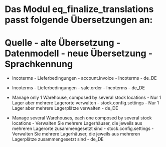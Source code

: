 # Das Modul eq_finalize_translations passt folgende Übersetzungen an:
# Quelle - alte Übersetzung - Datenmodell - neue Übersetzung - Sprachkennung

- Incoterms - Lieferbedingungen - account.invoice - Incoterms - de_DE
- Incoterms - Lieferbedingungen - sale.order - Incoterms - de_DE

- Manage only 1 Warehouse, composed by several stock locations - Nur 1 Lager aber mehrere Lagerorte verwalten - stock.config.settings - Nur 1 Lager aber mehrere Lagerplätze verwalten - de_DE
- Manage several Warehouses, each one composed by several stock locations - Verwalten Sie mehrere Lagerhäuser, die jeweils aus mehreren Lagerorte zusammengesetzt sind - stock.config.settings - Verwalten Sie mehrere Lagerhäuser, die jeweils aus mehreren Lagerplätze zusammengesetzt sind - de_DE
